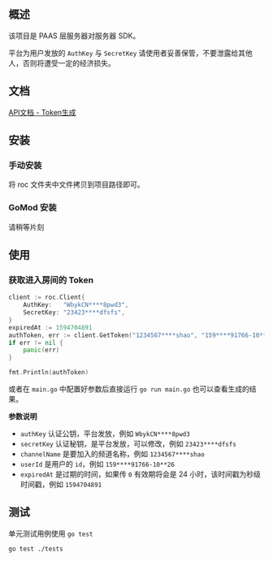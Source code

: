 ## 概述

该项目是 PAAS 层服务器对服务器 SDK。

平台为用户发放的 `AuthKey` 与 `SecretKey` 请使用者妥善保管，不要泄露给其他人，否则将遭受一定的经济损失。

## 文档 

[API文档 - Token生成](http://apidoc.vclass.wangsu.com/#/token)

## 安装

### 手动安装

将 roc 文件夹中文件拷贝到项目路径即可。

### GoMod 安装

请稍等片刻

## 使用

### 获取进入房间的 Token

```go
client := roc.Client{
    AuthKey:   "WbykCN****8pwd3",
    SecretKey: "23423****dfsfs",
}
expiredAt := 1594704891
authToken, err := client.GetToken("1234567****shao", "159****91766-10**26", expiredAt)
if err != nil {
    panic(err)
}

fmt.Println(authToken)
```
或者在 `main.go` 中配置好参数后直接运行 `go run main.go` 也可以查看生成的结果。

**参数说明**

* `authKey`  认证公钥，平台发放，例如 `WbykCN****8pwd3`
* `secretKey` 认证秘钥，是平台发放，可以修改，例如 `23423****dfsfs`
* `channelName` 是要加入的频道名称，例如 `1234567****shao`
* `userId` 是用户的 `id`，例如 `159****91766-10**26`
* `expiredAt` 是过期的时间，如果传 `0` 有效期将会是 24 小时，该时间戳为秒级时间戳，例如 `1594704891`

## 测试

单元测试用例使用 `go test`

```bash
go test ./tests
```

